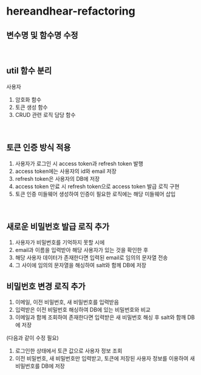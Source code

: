 # hereandhear-refactoring

## 변수명 및 함수명 수정

<br>

## util 함수 분리

<storng>사용자</storng>

1. 암호화 함수
2. 토큰 생성 함수
3. CRUD 관련 로직 담당 함수

<br>

## 토큰 인증 방식 적용

1. 사용자가 로그인 시 access token과 refresh token 발행
2. access token에는 사용자의 id와 email 저장
3. refresh token은 사용자의 DB에 저장
4. access token 만료 시 refresh token으로 access token 발급 로직 구현
5. 토큰 인증 미들웨어 생성하여 인증이 필요한 로직에는 해당 미들웨어 삽입

<br>

## 새로운 비밀번호 발급 로직 추가

1. 사용자가 비밀번호를 기억하지 못할 시에
2. email과 이름을 입력받아 해당 사용자가 있는 것을 확인한 후
3. 해당 사용자 데이터가 존재한다면 입력된 email로 임의의 문자열 전송
4. 그 사이에 임의의 문자열을 해싱하여 salt와 함께 DB에 저장

## 비밀번호 변경 로직 추가

1. 이메일, 이전 비밀번호, 새 비밀번호를 입력받음
2. 입력받은 이전 비밀번호 해싱하여 DB에 있는 비밀번호와 비교
3. 이메일과 함께 조회하여 존재한다면 입력받은 새 비밀번호 해싱 후 salt와 함깨 DB에 저장

(다음과 같이 수정 필요)

1. 로그인한 상태에서 토큰 값으로 사용자 정보 조회
2. 이전 비밀번호, 새 비밀번호만 입력받고, 토큰에 저장된 사용자 정보를 이용하여 새 비밀번호를 DB에 저장
